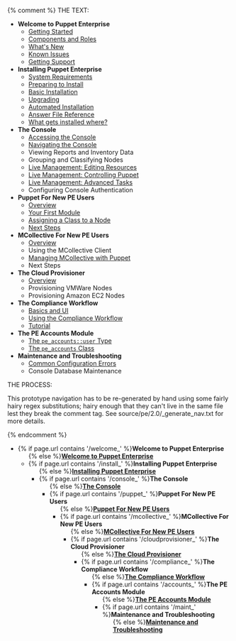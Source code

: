 {% comment %}
THE TEXT:

- **Welcome to Puppet Enterprise** <!-- welcome -->
    - [Getting Started](./welcome_getting_started.html)
    - [Components and Roles](./welcome_roles.html)
    - [What's New](./welcome_whats_new.html)
    - [Known Issues](./welcome_known_issues.html)
    - [Getting Support](./welcome_getting_support.html)
- **Installing Puppet Enterprise** <!-- install -->
    - [System Requirements](./install_system_requirements.html)
    - [Preparing to Install](./install_preparing.html)
    - [Basic Installation](./install_basic.html)
    - [Upgrading](./install_upgrading.html)
    - [Automated Installation](./install_automated.html)
    - [Answer File Reference](./install_answer_file_reference.html)
    - [What gets installed where?](./install_what_and_where.html)
- **The Console** <!-- console -->
    - [Accessing the Console](./console_accessing.html)
    - [Navigating the Console](./console_navigating.html)
    - Viewing Reports and Inventory Data
    - Grouping and Classifying Nodes
    - [Live Management: Editing Resources](./console_live_resources.html)
    - [Live Management: Controlling Puppet](./console_live_puppet.html)
    - [Live Management: Advanced Tasks](./console_live_advanced.html)
    - Configuring Console Authentication
- **Puppet For New PE Users** <!-- puppet -->
    - [Overview](./puppet_overview.html)
    - [Your First Module](./puppet_first_module.html)
    - [Assigning a Class to a Node](./puppet_classifying.html)
    - [Next Steps](./puppet_next_steps.html)
- **MCollective For New PE Users** <!-- mcollective -->
    - [Overview](./mcollective_overview.html)
    - Using the MCollective Client
    - [Managing MCollective with Puppet](./mcollective_manage.html)
    - Next Steps
- **The Cloud Provisioner** <!-- cloudprovisioner -->
    - [Overview](./cloudprovisioner_overview.html)
    - Provisioning VMWare Nodes
    - Provisioning Amazon EC2 Nodes
- **The Compliance Workflow** <!-- compliance -->
    - [Basics and UI](./compliance_basics.html)
    - [Using the Compliance Workflow](./compliance_using.html)
    - [Tutorial](./compliance_tutorial.html)
- **The PE Accounts Module** <!-- accounts -->
    - [The `pe_accounts::user` Type](./accounts_user_type.html)
    - [The `pe_accounts` Class](./accounts_class.html)
- **Maintenance and Troubleshooting** <!-- maint -->
    - [Common Configuration Errors](./maint_common_config_errors.html)
    - Console Database Maintenance


THE PROCESS:

This prototype navigation has to be re-generated by hand using some fairly hairy regex substitutions; hairy enough that they can't live in the same file lest they break the comment tag. See source/pe/2.0/_generate_nav.txt for more details. 

{% endcomment %}

<ul>
  <li>{% if page.url contains '/welcome_' %}<strong>Welcome to Puppet Enterprise</strong><ul>{% else %}<strong><a href="./welcome_getting_started.html">Welcome to Puppet Enterprise</a></strong><ul style="display: none;">{% endif %}
      {% if page.url contains 'welcome_getting_started.html' %}<li class="currentpage"><strong><em>Getting Started:</em></strong>{{ content | toc }}{% else %}<li><a href="./welcome_getting_started.html">Getting Started</a>{% endif %}</li>
      <li>What Can Puppet Enterprise Do?</li>
      <li>Components and Roles</li>
      {% if page.url contains 'welcome_whats_new.html' %}<li class="currentpage"><strong><em>What&rsquo;s New:</em></strong>{{ content | toc }}{% else %}<li><a href="./welcome_whats_new.html">What&rsquo;s New</a>{% endif %}</li>
      <li>Known Issues</li>
      <li>Getting Help and Learning More</li>
    </ul>
  </li>
  <li>{% if page.url contains '/install_' %}<strong>Installing Puppet Enterprise</strong><ul>{% else %}<strong><a href="./install_system_requirements.html">Installing Puppet Enterprise</a></strong><ul style="display: none;">{% endif %}
      {% if page.url contains 'install_system_requirements.html' %}<li class="currentpage"><strong><em>System Requirements:</em></strong>{{ content | toc }}{% else %}<li><a href="./install_system_requirements.html">System Requirements</a>{% endif %}</li>
      {% if page.url contains 'install_preparing.html' %}<li class="currentpage"><strong><em>Preparing to Install:</em></strong>{{ content | toc }}{% else %}<li><a href="./install_preparing.html">Preparing to Install</a>{% endif %}</li>
      {% if page.url contains 'install_basic.html' %}<li class="currentpage"><strong><em>Basic Installation:</em></strong>{{ content | toc }}{% else %}<li><a href="./install_basic.html">Basic Installation</a>{% endif %}</li>
      {% if page.url contains 'install_upgrading.html' %}<li class="currentpage"><strong><em>Upgrading:</em></strong>{{ content | toc }}{% else %}<li><a href="./install_upgrading.html">Upgrading</a>{% endif %}</li>
      {% if page.url contains 'install_automated.html' %}<li class="currentpage"><strong><em>Automated Installation:</em></strong>{{ content | toc }}{% else %}<li><a href="./install_automated.html">Automated Installation</a>{% endif %}</li>
      {% if page.url contains 'install_answer_file_reference.html' %}<li class="currentpage"><strong><em>Answer File Reference:</em></strong>{{ content | toc }}{% else %}<li><a href="./install_answer_file_reference.html">Answer File Reference</a>{% endif %}</li>
      {% if page.url contains 'install_what_and_where.html' %}<li class="currentpage"><strong><em>What gets installed where?:</em></strong>{{ content | toc }}{% else %}<li><a href="./install_what_and_where.html">What gets installed where?</a>{% endif %}</li>
    </ul>
  </li>
  <li>{% if page.url contains '/console_' %}<strong>The Console</strong><ul>{% else %}<strong><a href="./console_navigating.html">The Console</a></strong><ul style="display: none;">{% endif %}
      {% if page.url contains 'console_navigating.html' %}<li class="currentpage"><strong><em>Navigating the Console:</em></strong>{{ content | toc }}{% else %}<li><a href="./console_navigating.html">Navigating the Console</a>{% endif %}</li>
      <li>Viewing Reports and Inventory Data</li>
      <li>Grouping and Classifying Nodes</li>
      <li>Live Management: Controlling Puppet</li>
      <li>Live Management: Editing Resources</li>
      <li>Live Management: Advanced Tasks</li>
      <li>Authenticating Console Users</li>
    </ul>
  </li>
  <li>{% if page.url contains '/puppet_' %}<strong>Puppet For New PE Users</strong><ul>{% else %}<strong><a href="./puppet_overview.html">Puppet For New PE Users</a></strong><ul style="display: none;">{% endif %}
      {% if page.url contains 'puppet_overview.html' %}<li class="currentpage"><strong><em>Overview:</em></strong>{{ content | toc }}{% else %}<li><a href="./puppet_overview.html">Overview</a>{% endif %}</li>
      {% if page.url contains 'puppet_first_module.html' %}<li class="currentpage"><strong><em>Your First Module:</em></strong>{{ content | toc }}{% else %}<li><a href="./puppet_first_module.html">Your First Module</a>{% endif %}</li>
      {% if page.url contains 'puppet_classifying.html' %}<li class="currentpage"><strong><em>Assigning a Class to a Node:</em></strong>{{ content | toc }}{% else %}<li><a href="./puppet_classifying.html">Assigning a Class to a Node</a>{% endif %}</li>
      {% if page.url contains 'puppet_next_steps.html' %}<li class="currentpage"><strong><em>Next Steps:</em></strong>{{ content | toc }}{% else %}<li><a href="./puppet_next_steps.html">Next Steps</a>{% endif %}</li>
    </ul>
  </li>
  <li>{% if page.url contains '/mcollective_' %}<strong>MCollective For New PE Users</strong><ul>{% else %}<strong><a href="./mcollective_overview.html">MCollective For New PE Users</a></strong><ul style="display: none;">{% endif %}
      {% if page.url contains 'mcollective_overview.html' %}<li class="currentpage"><strong><em>Overview:</em></strong>{{ content | toc }}{% else %}<li><a href="./mcollective_overview.html">Overview</a>{% endif %}</li>
      <li>Using the MCollective Client</li>
      {% if page.url contains 'mcollective_manage.html' %}<li class="currentpage"><strong><em>Managing MCollective with Puppet:</em></strong>{{ content | toc }}{% else %}<li><a href="./mcollective_manage.html">Managing MCollective with Puppet</a>{% endif %}</li>
      <li>Next Steps</li>
    </ul>
  </li>
  <li>{% if page.url contains '/cloudprovisioner_' %}<strong>The Cloud Provisioner</strong><ul>{% else %}<strong><a href="./cloudprovisioner_overview.html">The Cloud Provisioner</a></strong><ul style="display: none;">{% endif %}
      {% if page.url contains 'cloudprovisioner_overview.html' %}<li class="currentpage"><strong><em>Overview:</em></strong>{{ content | toc }}{% else %}<li><a href="./cloudprovisioner_overview.html">Overview</a>{% endif %}</li>
      <li>Provisioning VMWare Nodes</li>
      <li>Provisioning Amazon EC2 Nodes</li>
    </ul>
  </li>
  <li>{% if page.url contains '/compliance_' %}<strong>The Compliance Workflow</strong><ul>{% else %}<strong><a href="./compliance_basics.html">The Compliance Workflow</a></strong><ul style="display: none;">{% endif %}
      {% if page.url contains 'compliance_basics.html' %}<li class="currentpage"><strong><em>Basics and UI:</em></strong>{{ content | toc }}{% else %}<li><a href="./compliance_basics.html">Basics and UI</a>{% endif %}</li>
      {% if page.url contains 'compliance_using.html' %}<li class="currentpage"><strong><em>Using the Compliance Workflow:</em></strong>{{ content | toc }}{% else %}<li><a href="./compliance_using.html">Using the Compliance Workflow</a>{% endif %}</li>
      {% if page.url contains 'compliance_tutorial.html' %}<li class="currentpage"><strong><em>Tutorial:</em></strong>{{ content | toc }}{% else %}<li><a href="./compliance_tutorial.html">Tutorial</a>{% endif %}</li>
    </ul>
  </li>
  <li>{% if page.url contains '/accounts_' %}<strong>The PE Accounts Module</strong><ul>{% else %}<strong><a href="./accounts_user_type.html">The PE Accounts Module</a></strong><ul style="display: none;">{% endif %}
      {% if page.url contains 'accounts_user_type.html' %}<li class="currentpage"><strong><em>The <code>pe_accounts::user</code> Type:</em></strong>{{ content | toc }}{% else %}<li><a href="./accounts_user_type.html">The <code>pe_accounts::user</code> Type</a>{% endif %}</li>
      {% if page.url contains 'accounts_class.html' %}<li class="currentpage"><strong><em>The <code>pe_accounts</code> Class:</em></strong>{{ content | toc }}{% else %}<li><a href="./accounts_class.html">The <code>pe_accounts</code> Class</a>{% endif %}</li>
    </ul>
  </li>
  <li>{% if page.url contains '/maint_' %}<strong>Maintenance and Troubleshooting</strong><ul>{% else %}<strong><a href="./maint_common_config_errors.html">Maintenance and Troubleshooting</a></strong><ul style="display: none;">{% endif %}
      {% if page.url contains 'maint_common_config_errors.html' %}<li class="currentpage"><strong><em>Common Configuration Errors:</em></strong>{{ content | toc }}{% else %}<li><a href="./maint_common_config_errors.html">Common Configuration Errors</a>{% endif %}</li>
      <li>Console Database Maintenance</li>
    </ul>
  </li>
</ul>
